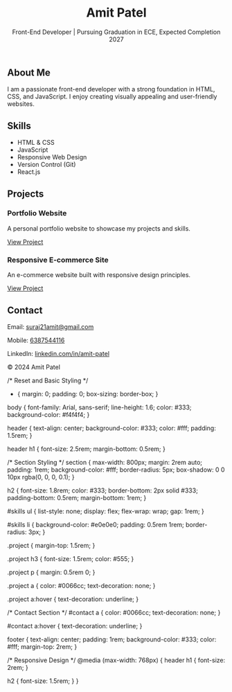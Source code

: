 <!DOCTYPE html>
<html lang="en">
<head>
  <meta charset="UTF-8">
  <meta name="viewport" content="width=device-width, initial-scale=1.0">
  <title>Amit Patel's Portfolio</title>
  <link rel="stylesheet" href="styles.css">
</head>
<body>
  <header>
    <h1>Amit Patel</h1>
    <p>Front-End Developer | Pursuing Graduation in ECE, Expected Completion 2027</p>
  </header>

  <section id="about">
    <h2>About Me</h2>
    <p>I am a passionate front-end developer with a strong foundation in HTML, CSS, and JavaScript. I enjoy creating visually appealing and user-friendly websites.</p>
  </section>

  <section id="skills">
    <h2>Skills</h2>
    <ul>
      <li>HTML & CSS</li>
      <li>JavaScript</li>
      <li>Responsive Web Design</li>
      <li>Version Control (Git)</li>
      <li>React.js</li>
    </ul>
  </section>

  <section id="projects">
    <h2>Projects</h2>
    <div class="project">
      <h3>Portfolio Website</h3>
      <p>A personal portfolio website to showcase my projects and skills.</p>
      <a href="#">View Project</a>
    </div>
    <div class="project">
      <h3>Responsive E-commerce Site</h3>
      <p>An e-commerce website built with responsive design principles.</p>
      <a href="#">View Project</a>
    </div>
  </section>

  <section id="contact">
    <h2>Contact</h2>
    <p>Email: <a href="mailto:suraj21amit@gmail.com">suraj21amit@gmail.com</a></p>
    <p>Mobile: <a href="tel:+916387544116">6387544116</a></p>
    <p>LinkedIn: <a href="https://www.linkedin.com/in/amit-patel-084a972b4?utm_source=share&utm_campaign=share_via&utm_content=profile&utm_medium=android_app">linkedin.com/in/amit-patel</a></p>
  </section>

  <footer>
    <p>&copy; 2024 Amit Patel</p>
  </footer>
</body>
</html>





/* Reset and Basic Styling */
* {
  margin: 0;
  padding: 0;
  box-sizing: border-box;
}

body {
  font-family: Arial, sans-serif;
  line-height: 1.6;
  color: #333;
  background-color: #f4f4f4;
}

header {
  text-align: center;
  background-color: #333;
  color: #fff;
  padding: 1.5rem;
}

header h1 {
  font-size: 2.5rem;
  margin-bottom: 0.5rem;
}

/* Section Styling */
section {
  max-width: 800px;
  margin: 2rem auto;
  padding: 1rem;
  background-color: #fff;
  border-radius: 5px;
  box-shadow: 0 0 10px rgba(0, 0, 0, 0.1);
}

h2 {
  font-size: 1.8rem;
  color: #333;
  border-bottom: 2px solid #333;
  padding-bottom: 0.5rem;
  margin-bottom: 1rem;
}

#skills ul {
  list-style: none;
  display: flex;
  flex-wrap: wrap;
  gap: 1rem;
}

#skills li {
  background-color: #e0e0e0;
  padding: 0.5rem 1rem;
  border-radius: 3px;
}

.project {
  margin-top: 1.5rem;
}

.project h3 {
  font-size: 1.5rem;
  color: #555;
}

.project p {
  margin: 0.5rem 0;
}

.project a {
  color: #0066cc;
  text-decoration: none;
}

.project a:hover {
  text-decoration: underline;
}

/* Contact Section */
#contact a {
  color: #0066cc;
  text-decoration: none;
}

#contact a:hover {
  text-decoration: underline;
}

footer {
  text-align: center;
  padding: 1rem;
  background-color: #333;
  color: #fff;
  margin-top: 2rem;
}

/* Responsive Design */
@media (max-width: 768px) {
  header h1 {
    font-size: 2rem;
  }

  h2 {
    font-size: 1.5rem;
  }
}

